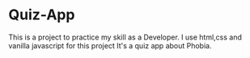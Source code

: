 # Quiz-App

This is a project to practice my skill as a Developer.
I use html,css and vanilla javascript for this project
It's a quiz app about Phobia. 

